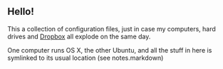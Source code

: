 ## Hello!

This a collection of configuration files, just in case my computers, hard drives and [Dropbox](http://dropbox.com) all explode on the same day.

One computer runs OS X, the other Ubuntu, and all the stuff in here is symlinked to its usual location (see notes.markdown)
